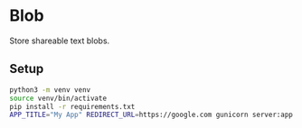 # Blob

Store shareable text blobs.

## Setup

```bash
python3 -m venv venv
source venv/bin/activate
pip install -r requirements.txt
APP_TITLE="My App" REDIRECT_URL=https://google.com gunicorn server:app
```